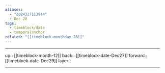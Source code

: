```yaml
---
aliases:
  - "2024327113944"
  - Dec 28
tags:
  - timeblock/date
  - temporalanchor
related: "[[timeblock-monthday-28]]"
---
```




***

up:: [[timeblock-month-12]]
back:: [[timeblock-date-Dec27]]
forward:: [[timeblock-date-Dec29]]
layer:: 

***

